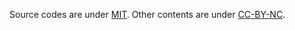 Source codes are under [MIT](./LICENSE.Sources.md).
Other contents are under [CC-BY-NC](./LICENSE.Artworks.md).
